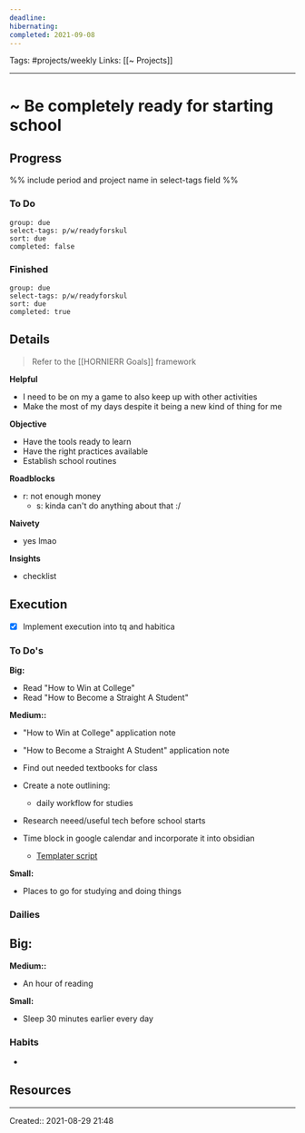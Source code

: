 ```yaml
---
deadline:
hibernating:
completed: 2021-09-08
---
```

Tags: #projects/weekly
Links: [[~ Projects]]
___
# ~ Be completely ready for starting school
## Progress
%% include period and project name in select-tags field %%
### To Do
```tq
group: due
select-tags: p/w/readyforskul
sort: due
completed: false

```
### Finished
```tq
group: due
select-tags: p/w/readyforskul
sort: due
completed: true

```
## Details
> Refer to the [[HORNIERR Goals]] framework

**Helpful**
- I need to be on my a game to also keep up with other activities
- Make the most of my days despite it being a new kind of thing for me

**Objective**
- Have the tools ready to learn
- Have the right practices available
- Establish school routines

**Roadblocks**
- r: not enough money
	- s: kinda can't do anything about that :/

**Naivety**
- yes lmao

**Insights**
- checklist
## Execution
- [x] Implement execution into tq and habitica
### To Do's
**Big:**
- Read "How to Win at College"
- Read "How to Become a Straight A Student"

**Medium::**
- "How to Win at College" application note
- "How to Become a Straight A Student" application note
- Find out needed textbooks for class
- Create a note outlining:
	-  daily workflow for studies

- Research neeed/useful tech before school starts
- Time block in google calendar and incorporate it into obsidian
	- [Templater script](https://forum.obsidian.md/t/adding-your-google-calendar-agenda-to-your-daily-journal/16417/2)

**Small:**
- Places to go for studying and doing things
### Dailies
**Big:**
- 

**Medium::**
- An hour of reading

**Small:**
- Sleep 30 minutes earlier every day
### Habits
- 
## Resources

___
Created:: 2021-08-29 21:48
